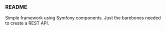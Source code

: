 ### README

Simple framework using Symfony components. Just the barebones needed to create a REST API.
